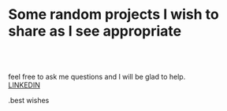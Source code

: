 # Some random projects I wish to share as I see appropriate

<br><br>

feel free to ask me questions and I will be glad to help.
<br>
<a href="https://www.linkedin.com/in/sinawic/">LINKEDIN</a>

.best wishes
